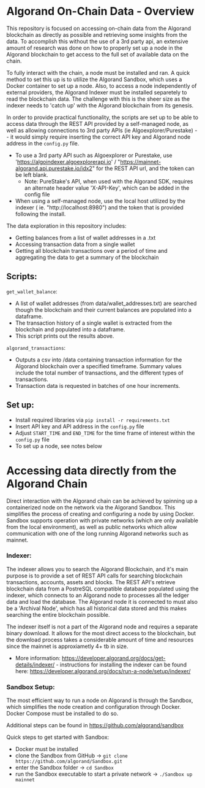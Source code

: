 # Algorand On-Chain Data - Overview

This repository is focused on accessing on-chain data from the Algorand blockchain as directly as possible and retrieving some insights from the data. To accomplish this without the use of a 3rd party api, an extensive amount of research was done on how to properly set up a node in the Algorand blockchain to get access to the full set of available data on the chain.

To fully interact with the chain, a node must be installed and ran. A quick method to set this up is to utilize the Algorand Sandbox, which uses a Docker container to set up a node. Also, to access a node independently of external providers, the Algorand Indexer must be installed separetely to read the blockchain data. The challenge with this is the sheer size as the indexer needs to 'catch up' with the Algorand blockchain from its genesis. 

In order to provide practical functionality, the scripts are set up to be able to access data through the REST API provided by a self-managed node, as well as allowing connections to 3rd party APIs (ie Algoexplorer/Purestake) -- it would simply require inserting the correct API key and Algorand node address in the ```config.py``` file.
* To use a 3rd party API such as Algoexplorer or Purestake, use 'https://algoindexer.algoexplorerapi.io' / "https://mainnet-algorand.api.purestake.io/idx2" for the REST API url,  and the token can be left blank.
  * Note: PureStake's API, when used with the Algorand SDK, requires an alternate header value 'X-API-Key', which can be added in the config file
* When using a self-managed node, use the local host utilized by  the indexer ( ie. "http://localhost:8980") and the token that is provided following the install.

The data exploration in this repository includes:
* Getting balances from a list of wallet addresses in a .txt
* Accessing transaction data from a single wallet
* Getting all blockchain transactions over a period of time and aggregating the data to get a summary of the blockchain
	
## Scripts:

```get_wallet_balance```:
* A list of wallet addresses (from data/wallet_addresses.txt) are searched though the blockchain and their current balances are populated into a dataframe. 
* The transaction history of a single wallet is extracted from the blockchain and populated into a dataframe.
* This script prints out the results above.

```algorand_transactions```:
* Outputs a csv into /data containing transaction information for the Algorand blockchain over a specified timeframe. Summary values include the total number of transactions, and the different types of transactions.
* Transaction data is requested in batches of one hour increments.

## Set up:
* Install required libraries via ```pip install -r requirements.txt```
* Insert API key and API address in the ```config.py``` file
* Adjust ```START_TIME``` and ```END_TIME``` for the time frame of interest within the ```config.py``` file
* To set up a node, see notes below
	

# Accessing data directly from the Algorand Chain

Direct interaction with the Algorand chain can be achieved by spinning up a containerized node on the network via the Algorand Sandbox. This simplifies the process of creating and configuring a node by using Docker. Sandbox supports operation with private networks (which are only available from the local environment), as well as public networks which allow communication with one of the long running Algorand networks such as mainnet. 
	
### Indexer:

The indexer allows you to search the Algorand Blockchain, and it's main purpose is to provide a set of REST API calls for searching blockchain transactions, accounts, assets and blocks. The REST API's retrieve blockchain data from a PostreSQL compatible database populated using the indexer, which connects to an Algorand node to processes all the ledger data and load the database. The Algorand node it is connected to must also be a 'Archival Node', which has all historical data stored and this makes searching the entire blockchain possible.

	
The indexer itself is not a part of the Algorand node and requires a separate binary download. It allows for the most direct access to the blockchain, but the download process takes a considerable amount of time and resources since the mainnet is approxiametly 4+ tb in size.
* More information: https://developer.algorand.org/docs/get-details/indexer/ - instructions for installing the indexer can be found here: https://developer.algorand.org/docs/run-a-node/setup/indexer/

### Sandbox Setup:

The most efficient way to run a node on Algorand is through the Sandbox, which simplifies the node creation and configuration through Docker. Docker Compose must be installed to do so. 

Additional steps can be found in https://github.com/algorand/sandbox

Quick steps to get started with Sandbox:
* Docker must be installed
* clone the Sandbox from GitHub -> ```git clone https://github.com/algorand/Sandbox.git```
* enter the Sandbox folder -> ```cd Sandbox```
* run the Sandbox executable to start a private network -> ```./Sandbox up mainnet```



